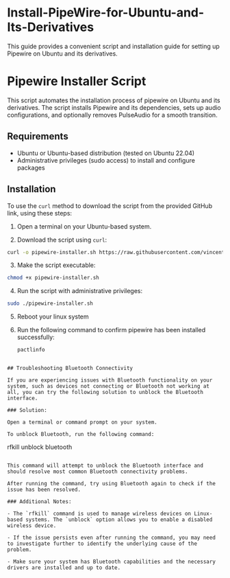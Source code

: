 # Install-PipeWire-for-Ubuntu-and-Its-Derivatives
This guide provides a convenient script and installation guide for setting up Pipewire on Ubuntu and its derivatives.

# Pipewire Installer Script

This script automates the installation process of pipewire on Ubuntu and its derivatives. The script installs Pipewire and its dependencies, sets up audio configurations, and optionally removes PulseAudio for a smooth transition.

## Requirements

- Ubuntu or Ubuntu-based distribution (tested on Ubuntu 22.04)
- Administrative privileges (sudo access) to install and configure packages

## Installation

To use the `curl` method to download the script from the provided GitHub link, using these steps:

1. Open a terminal on your Ubuntu-based system.

2. Download the script using `curl`:

```bash
curl -o pipewire-installer.sh https://raw.githubusercontent.com/vincent-chege/Install-PipeWire-for-Ubuntu-and-Its-Derivatives/main/pipewire-installer.sh
```

3. Make the script executable:

```bash
chmod +x pipewire-installer.sh
```

4. Run the script with administrative privileges:

```bash
sudo ./pipewire-installer.sh
```

5. Reboot your linux system

6. Run the following command to confirm pipewire has been installed successfully:
   ```bash
   pactlinfo
```
   
## Troubleshooting Bluetooth Connectivity

If you are experiencing issues with Bluetooth functionality on your system, such as devices not connecting or Bluetooth not working at all, you can try the following solution to unblock the Bluetooth interface.

### Solution:

Open a terminal or command prompt on your system.

To unblock Bluetooth, run the following command:

```
rfkill unblock bluetooth
```

This command will attempt to unblock the Bluetooth interface and should resolve most common Bluetooth connectivity problems.

After running the command, try using Bluetooth again to check if the issue has been resolved.

### Additional Notes:

- The `rfkill` command is used to manage wireless devices on Linux-based systems. The `unblock` option allows you to enable a disabled wireless device.

- If the issue persists even after running the command, you may need to investigate further to identify the underlying cause of the problem.

- Make sure your system has Bluetooth capabilities and the necessary drivers are installed and up to date.




